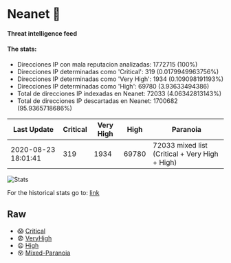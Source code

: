 # Neanet :hocho:
#### Threat intelligence feed
#### The stats:

- Direcciones IP con mala reputacion analizadas: 1772715 (100%)
- Direcciones IP determinadas como 'Critical':  319 (0.0179949963756%)
- Direcciones IP determinadas como 'Very High':  1934 (0.109098191193%)
- Direcciones IP determinadas como 'High':  69780 (3.93633494386)
- Total de direcciones IP indexadas en Neanet:  72033 (4.06342813143%)
- Total de direcciones IP descartadas en Neanet:  1700682 (95.9365718686%)

| Last Update | Critical | Very High | High | Paranoia |
| --- | --- | --- | --- | --- |
| 2020-08-23 18:01:41 | 319 | 1934 | 69780 | 72033 mixed list (Critical + Very High + High)|

![Stats](https://docs.google.com/spreadsheets/d/e/2PACX-1vSnaNMIXVabIpDJjufMlzH7poXnshF3mgd8Is1g9ytUEzVsP5my4Trn8f-xkoLLQ38xpL3HtmUexLo6/pubchart?oid=501124687&format=image)

For the historical stats go to: [link](/stats.csv)
## Raw
- :scream: [Critical](https://raw.githubusercontent.com/JavaGarcia/Neanet/master/blacklists/neanet_critical.txt)
- :fearful: [VeryHigh](https://raw.githubusercontent.com/JavaGarcia/Neanet/master/blacklists/neanet_veryHigh.txtt)
- :frowning: [High](https://raw.githubusercontent.com/JavaGarcia/Neanet/master/blacklists/neanet_high.txt)
- :dizzy_face: [Mixed-Paranoia](https://raw.githubusercontent.com/JavaGarcia/Neanet/master/blacklists/neanet_all.txt)













































































































































































































































































































































































































